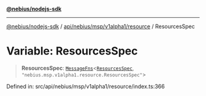 [**@nebius/nodejs-sdk**](../../../../../../README.md)

***

[@nebius/nodejs-sdk](../../../../../../README.md) / [api/nebius/msp/v1alpha1/resource](../README.md) / ResourcesSpec

# Variable: ResourcesSpec

> **ResourcesSpec**: [`MessageFns`](../../../../../../runtime/protos/core/interfaces/MessageFns.md)\<[`ResourcesSpec`](../interfaces/ResourcesSpec.md), `"nebius.msp.v1alpha1.resource.ResourcesSpec"`\>

Defined in: src/api/nebius/msp/v1alpha1/resource/index.ts:366

